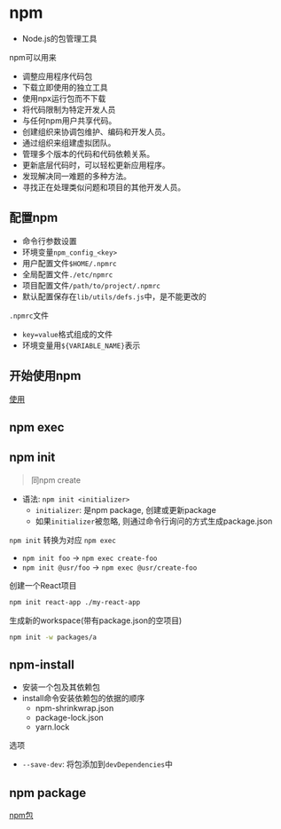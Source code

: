 # npm

- Node.js的包管理工具

npm可以用来

- 调整应用程序代码包 
- 下载立即使用的独立工具
- 使用npx运行包而不下载
- 将代码限制为特定开发人员
- 与任何npm用户共享代码。
- 创建组织来协调包维护、编码和开发人员。
- 通过组织来组建虚拟团队。
- 管理多个版本的代码和代码依赖关系。
- 更新底层代码时，可以轻松更新应用程序。
- 发现解决同一难题的多种方法。
- 寻找正在处理类似问题和项目的其他开发人员。

## 配置npm

- 命令行参数设置
- 环境变量`npm_config_<key>`
- 用户配置文件`$HOME/.npmrc`
- 全局配置文件`./etc/npmrc`
- 项目配置文件`/path/to/project/.npmrc`
- 默认配置保存在`lib/utils/defs.js`中，是不能更改的

`.npmrc`文件

- `key=value`格式组成的文件
- 环境变量用`${VARIABLE_NAME}`表示

## 开始使用npm

[使用](Npm_Using.md)

## npm exec

## npm init

> 同npm create

- 语法: `npm init <initializer>`
  - `initializer`: 是npm package, 创建或更新package
  - 如果`initializer`被忽略, 则通过命令行询问的方式生成package.json

`npm init` 转换为对应 `npm exec`

- `npm init foo` $\rightarrow$ `npm exec create-foo`
- `npm init @usr/foo` $\rightarrow$ `npm exec @usr/create-foo`

创建一个React项目

```bash
npm init react-app ./my-react-app
```

生成新的workspace(带有package.json的空项目)

```bash
npm init -w packages/a
```

## npm-install

- 安装一个包及其依赖包
- install命令安装依赖包的依据的顺序
  - npm-shrinkwrap.json
  - package-lock.json
  - yarn.lock

选项

- `--save-dev`: 将包添加到`devDependencies`中

## npm package

[npm包](NodeJs_Npm_Package.md)

